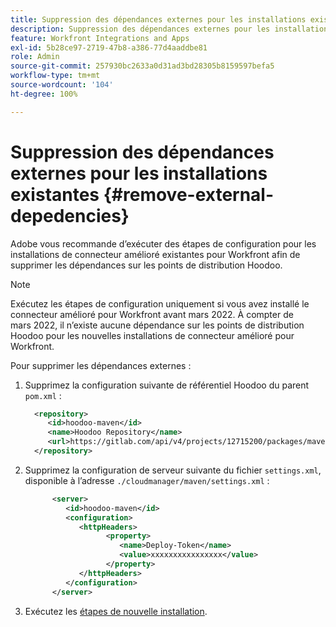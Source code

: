 ```yaml
---
title: Suppression des dépendances externes pour les installations existantes
description: Suppression des dépendances externes pour les installations existantes
feature: Workfront Integrations and Apps
exl-id: 5b28ce97-2719-47b8-a386-77d4aaddbe81
role: Admin
source-git-commit: 257930bc2633a0d31ad3bd28305b8159597befa5
workflow-type: tm+mt
source-wordcount: '104'
ht-degree: 100%

---
```


# Suppression des dépendances externes pour les installations existantes {#remove-external-depedencies}

Adobe vous recommande d’exécuter des étapes de configuration pour les installations de connecteur amélioré existantes pour Workfront afin de supprimer les dépendances sur les points de distribution Hoodoo.

>[!NOTE]
>
>Exécutez les étapes de configuration uniquement si vous avez installé le connecteur amélioré pour Workfront avant mars 2022. À compter de mars 2022, il n’existe aucune dépendance sur les points de distribution Hoodoo pour les nouvelles installations de connecteur amélioré pour Workfront.

Pour supprimer les dépendances externes :

1. Supprimez la configuration suivante de référentiel Hoodoo du parent `pom.xml` :

   ```XML
     <repository>
        <id>hoodoo-maven</id>
        <name>Hoodoo Repository</name>
        <url>https://gitlab.com/api/v4/projects/12715200/packages/maven</url>
     </repository>
   ```

1. Supprimez la configuration de serveur suivante du fichier `settings.xml`, disponible à l’adresse `./cloudmanager/maven/settings.xml` :

   ```XML
         <server>
            <id>hoodoo-maven</id>
            <configuration>
               <httpHeaders>
                     <property>
                        <name>Deploy-Token</name>
                        <value>xxxxxxxxxxxxxxxx</value>
                     </property>
               </httpHeaders>
            </configuration>
         </server>
   ```

1. Exécutez les [étapes de nouvelle installation](workfront-connector-install.md).
